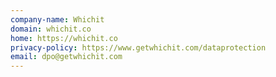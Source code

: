 ```yaml
---
company-name: Whichit
domain: whichit.co
home: https://whichit.co
privacy-policy: https://www.getwhichit.com/dataprotection
email: dpo@getwhichit.com
---
```




